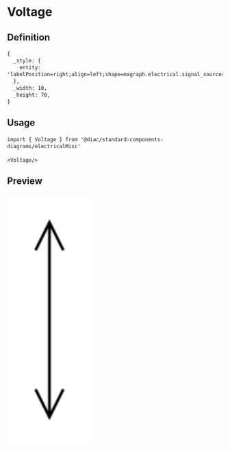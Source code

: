 # Voltage

## Definition

```
{
  _style: { 
    entity: 'labelPosition=right;align=left;shape=mxgraph.electrical.signal_sources.voltage;shadow=0;dashed=0;strokeWidth=1;fontSize=10;html=1;',
  },
  _width: 10,
  _height: 70,
}
```

## Usage

```
import { Voltage } from '@diac/standard-components-diagrams/electricalMisc'

<Voltage/>
```

## Preview

<img src="./voltage.png" width="200"/>

